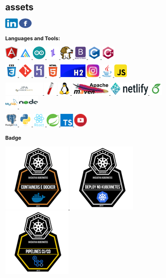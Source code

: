 # assets

<p align="left">
<a href="https://linkedin.com/in/paulo-ricardo-da-silva-lopes-092406197" target="_blank"><img align="center" src="https://github.com/RicardoLopes1/assets/blob/main/icon/linkedin-icon.svg" alt="paulo-ricardo-da-silva-lopes-092406197" height="30" width="40" /></a>
<a href="https://fb.com/ricardosilva31" target="_blank"><img align="center" src="https://github.com/RicardoLopes1/assets/blob/main/icon/facebook-icon.svg" alt="ricardosilva31" height="30" width="40" /></a>
</p>

<h3 align="left">Languages and Tools:</h3>
<p align="left"> 
<a href="https://angular.io/" target="_blank"> <img src="https://github.com/RicardoLopes1/assets/blob/main/icon/angular-icon.svg" alt="Angular" width="40" height="40"/> </a> 
<a href="https://apexcharts.com" target="_blank"> <img src="https://github.com/RicardoLopes1/assets/blob/main/icon/apexcharts.png" alt="apexcharts" width="40" height="40"/> </a> 
<a href="https://www.arduino.cc/" target="_blank"> <img src="https://github.com/RicardoLopes1/assets/blob/main/icon/arduino-1.svg" alt="arduino" width="40" height="40"/> </a> 
<a href="https://github.com/axios" target="_blank"> <img src="https://github.com/RicardoLopes1/assets/blob/main/icon/axios-icon.png" alt="arduino" width="40" height="40"/> </a> 
<a href="https://beagleboard.org/bone" target="_blank"> <img src="https://github.com/RicardoLopes1/assets/blob/main/icon/beaglebone.png" alt="beaglebone" width="40" height="40"/> </a> 
<a href="https://getbootstrap.com" target="_blank"> <img src="https://github.com/RicardoLopes1/assets/blob/main/icon/bootstrap-plain-wordmark.svg" alt="bootstrap" width="40" height="40"/> </a> 
<a href="https://www.cprogramming.com/" target="_blank"> <img src="https://github.com/RicardoLopes1/assets/blob/main/icon/c-original.svg" alt="c" width="40" height="40"/> </a> 
<a href="https://www.w3schools.com/cpp/" target="_blank"> <img src="https://github.com/RicardoLopes1/assets/blob/main/icon/cplusplus-original.svg" alt="cplusplus" width="40" height="40"/> </a> 

<a href="https://www.w3schools.com/css/" target="_blank"> <img src="https://github.com/RicardoLopes1/assets/blob/main/icon/css3-original-wordmark.svg" alt="css3" width="40" height="40"/> </a> 
<a href="https://git-scm.com/" target="_blank"> <img src="https://github.com/RicardoLopes1/assets/blob/main/icon/git-scm-icon.svg" alt="git" width="40" height="40"/> </a> 
<a href="https://heroku.com" target="_blank"> <img src="https://github.com/RicardoLopes1/assets/blob/main/icon/heroku-icon.svg" alt="heroku" width="40" height="40"/> </a> 
<a href="https://www.w3.org/html/" target="_blank"> <img src="https://github.com/RicardoLopes1/assets/blob/main/icon/html5-original-wordmark.svg" alt="html5" width="40" height="40"/> </a> 
<a href="#"> <img src="https://github.com/RicardoLopes1/assets/blob/main/icon/h2-database-logo.png" alt="html5" width="80" height="40"/> </a> 
<a href="https://www.instagram.com" target="_blank"> <img src="https://github.com/RicardoLopes1/assets/blob/main/icon/ig-icon.png" alt="instagram" width="40" height="40"/> </a> 
<a href="https://www.java.com" target="_blank"> <img src="https://github.com/RicardoLopes1/assets/blob/main/icon/java-original.svg" alt="java" width="40" height="40"/> </a> 
<a href="https://www.javascript.com" target="_blank"> <img src="https://github.com/RicardoLopes1/assets/blob/main/icon/javascript-icon.svg" alt="javascript" width="40" height="40"/> </a> 

<a href="https://pt.wikipedia.org/wiki/Java_Persistence_API" target="_blank"> <img src="https://github.com/RicardoLopes1/assets/blob/main/icon/JPA-hibernate.jpg" alt="JPA-hibernate" width="120" height="40"/> </a> 
<a href="https://jekyllrb.com/" target="_blank"> <img src="https://github.com/RicardoLopes1/assets/blob/main/icon/jekyllrb-icon.svg" alt="jekyll" width="40" height="40"/> </a> 
<a href="https://www.linux.org/" target="_blank"> <img src="https://github.com/RicardoLopes1/assets/blob/main/icon/linux-original.svg" alt="linux" width="40" height="40"/> </a> 
<a href="https://maven.apache.org" target="_blank"> <img src="https://github.com/RicardoLopes1/assets/blob/main/icon/maven.png" alt="maven" width="120" height="40"/> </a> 
<a href="https://www.netlify.com" target="_blank"> <img src="https://github.com/RicardoLopes1/assets/blob/main/icon/netlify.png" alt="netlify" width="120" height="40"/> </a> 
<a href="https://www.overleaf.com" target="_blank"> <img src="https://github.com/RicardoLopes1/assets/blob/main/icon/overleaf-logo.png" alt="overleaf" width="40" height="40"/> </a> 
<a href="https://www.mysql.com/" target="_blank"> <img src="https://github.com/RicardoLopes1/assets/blob/main/icon/mysql-original-wordmark.svg" alt="mysql" width="40" height="40"/> </a> 
<a href="https://nodejs.org/en/" target="_blank"> <img src="https://github.com/RicardoLopes1/assets/blob/main/icon/nodejs-icon.svg" alt="node.js" width="60" height="40"/> </a> 

<a href="https://www.postgresql.org" target="_blank"> <img src="https://github.com/RicardoLopes1/assets/blob/main/icon/postgresql-original-wordmark.svg" alt="postgresql" width="40" height="40"/> </a> 
<a href="https://www.python.org" target="_blank"> <img src="https://github.com/RicardoLopes1/assets/blob/main/icon/python-original.svg" alt="python" width="40" height="40"/> </a> 
<a href="https://reactjs.org/" target="_blank"> <img src="https://github.com/RicardoLopes1/assets/blob/main/icon/react-original-wordmark.svg" alt="react" width="40" height="40"/> </a> 
<a href="https://spring.io/" target="_blank"> <img src="https://github.com/RicardoLopes1/assets/blob/main/icon/springio-icon.svg" alt="spring" width="40" height="40"/> </a>
<a href="https://www.typescriptlang.org/" target="_blank"> <img src="https://github.com/RicardoLopes1/assets/blob/main/icon/typescript-icon.svg" alt="typescript" width="40" height="40"/> </a> 
<a href="https://www.youtube.com/" target="_blank"> <img src="https://github.com/RicardoLopes1/assets/blob/main/icon/yt-icon.png" alt="youtube" width="40" height="40"/> </a> 
</p>

<h3 align="left">Badge</h3>
<p align="left"> 
<a href="#"> <img src="https://github.com/RicardoLopes1/assets/blob/main/icon/Containers-e-Docker-2022-01-19.png" alt="Containers e Docker" width="40%" height="40%"/> </a> 
<a href="#"> <img src="https://github.com/RicardoLopes1/assets/blob/main/icon/Deploy-no-Kubernetes-2022-01-23.png" alt="Deploy no Kubernetes" width="40%" height="40%"/> </a> 
<a href="#"> <img src="https://github.com/RicardoLopes1/assets/blob/main/icon/Pipelines-CICD-2022-01-23.png" alt="Pipelines CI CD" width="40%" height="40%"/> </a>
</p>
